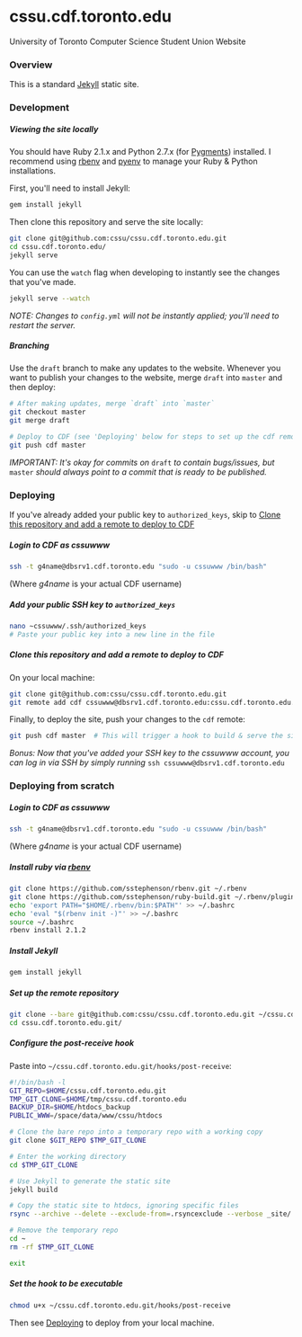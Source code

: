 cssu.cdf.toronto.edu
====================

University of Toronto Computer Science Student Union Website

### Overview

This is a standard [Jekyll][jekyll] static site.

### Development

##### Viewing the site locally

You should have Ruby 2.1.x and Python 2.7.x (for [Pygments][pygments]) installed. I recommend using [rbenv][] and [pyenv][] to manage your Ruby & Python installations.

First, you'll need to install Jekyll:

```bash
gem install jekyll
```

Then clone this repository and serve the site locally:

```bash
git clone git@github.com:cssu/cssu.cdf.toronto.edu.git
cd cssu.cdf.toronto.edu/
jekyll serve
```

You can use the `watch` flag when developing to instantly see the changes that you've made.

```bash
jekyll serve --watch
```

_NOTE: Changes to `config.yml` will not be instantly applied; you'll need to restart the server._

##### Branching

Use the `draft` branch to make any updates to the website. Whenever you want to publish your changes to the website, merge `draft` into `master` and then deploy:

```bash
# After making updates, merge `draft` into `master`
git checkout master
git merge draft

# Deploy to CDF (see 'Deploying' below for steps to set up the cdf remote)
git push cdf master
```

_IMPORTANT: It's okay for commits on_ `draft` _to contain bugs/issues, but_ `master` _should always point to a commit that is ready to be published._

### Deploying

If you've already added your public key to `authorized_keys`, skip to [Clone this repository and add a remote to deploy to CDF](#clone-this-repository-and-add-a-remote-to-deploy-to-cdf)

##### Login to CDF as _cssuwww_

```bash
ssh -t g4name@dbsrv1.cdf.toronto.edu "sudo -u cssuwww /bin/bash"
```

(Where _g4name_ is your actual CDF username)

##### Add your public SSH key to `authorized_keys`

```bash
nano ~cssuwww/.ssh/authorized_keys
# Paste your public key into a new line in the file
```

##### Clone this repository and add a remote to deploy to CDF

On your local machine:

```bash
git clone git@github.com:cssu/cssu.cdf.toronto.edu.git
git remote add cdf cssuwww@dbsrv1.cdf.toronto.edu:cssu.cdf.toronto.edu.git
```

Finally, to deploy the site, push your changes to the `cdf` remote:

```bash
git push cdf master  # This will trigger a hook to build & serve the site on CDF
```

_Bonus: Now that you've added your SSH key to the cssuwww account, you can log in via SSH by simply running_ `ssh cssuwww@dbsrv1.cdf.toronto.edu`

### Deploying from scratch

##### Login to CDF as _cssuwww_

```bash
ssh -t g4name@dbsrv1.cdf.toronto.edu "sudo -u cssuwww /bin/bash"
```

(Where _g4name_ is your actual CDF username)

##### Install ruby via [rbenv](https://github.com/sstephenson/rbenv)

```bash
git clone https://github.com/sstephenson/rbenv.git ~/.rbenv
git clone https://github.com/sstephenson/ruby-build.git ~/.rbenv/plugins/ruby-build
echo 'export PATH="$HOME/.rbenv/bin:$PATH"' >> ~/.bashrc
echo 'eval "$(rbenv init -)"' >> ~/.bashrc
source ~/.bashrc
rbenv install 2.1.2
```

##### Install Jekyll

```bash
gem install jekyll
```

##### Set up the remote repository

```bash
git clone --bare git@github.com:cssu/cssu.cdf.toronto.edu.git ~/cssu.cdf.toronto.edu.git
cd cssu.cdf.toronto.edu.git/
```

##### Configure the _post-receive_ hook

Paste into `~/cssu.cdf.toronto.edu.git/hooks/post-receive`:

```bash
#!/bin/bash -l
GIT_REPO=$HOME/cssu.cdf.toronto.edu.git
TMP_GIT_CLONE=$HOME/tmp/cssu.cdf.toronto.edu
BACKUP_DIR=$HOME/htdocs_backup
PUBLIC_WWW=/space/data/www/cssu/htdocs

# Clone the bare repo into a temporary repo with a working copy
git clone $GIT_REPO $TMP_GIT_CLONE

# Enter the working directory
cd $TMP_GIT_CLONE

# Use Jekyll to generate the static site
jekyll build

# Copy the static site to htdocs, ignoring specific files
rsync --archive --delete --exclude-from=.rsyncexclude --verbose _site/ $PUBLIC_WWW

# Remove the temporary repo
cd ~
rm -rf $TMP_GIT_CLONE

exit
```

##### Set the hook to be executable

```bash
chmod u+x ~/cssu.cdf.toronto.edu.git/hooks/post-receive
```

Then see [Deploying](#deploying) to deploy from your local machine.

[jekyll]:   http://jekyllrb.com/ "Jekyll"
[pygments]: http://pygments.org/ "Pygments"
[rbenv]:    https://github.com/sstephenson/rbenv
[pyenv]:    https://github.com/yyuu/pyenv
